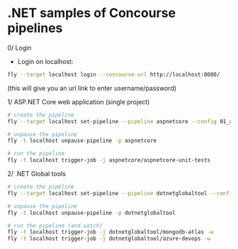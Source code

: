 # .NET samples of Concourse pipelines

0/ Login

- Login on localhost:

```bash
fly --target localhost login --concourse-url http://localhost:8080/
```

(this will give you an url link to enter username/password)

1/ ASP.NET Core web application (single project)

```bash
# create the pipeline
fly --target localhost set-pipeline --pipeline aspnetcore --config 01_aspnetcore.yml

# unpause the pipeline
fly -t localhost unpause-pipeline -p aspnetcore

# run the pipeline
fly -t localhost trigger-job -j aspnetcore/aspnetcore-unit-tests
```

2/ .NET Global tools

```bash
# create the pipeline
fly --target localhost set-pipeline --pipeline dotnetglobaltool --config pipelines/dotnetcore/02_globaltool.yml --var mdbatlas-publickey=xxxx --var mdbatlas-publickey=yyyy -var almops-token=zzz --var almops-org=xxxx -var almops-user=yyyy -var almops-token=zzz

# unpause the pipeline
fly -t localhost unpause-pipeline -p dotnetglobaltool

# run the pipeline (and watch)
fly -t localhost trigger-job -j dotnetglobaltool/mongodb-atlas -w
fly -t localhost trigger-job -j dotnetglobaltool/azure-devops -w
```
